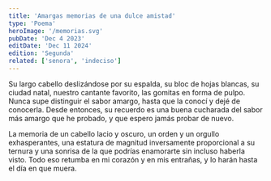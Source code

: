 ```yaml
---
title: 'Amargas memorias de una dulce amistad'
type: 'Poema'
heroImage: '/memorias.svg'
pubDate: 'Dec 4 2023'
editDate: 'Dec 11 2024'
edition: 'Segunda'
related: ['senora', 'indeciso']
---
```


Su largo cabello deslizándose por su espalda, su bloc de hojas blancas, su ciudad natal, nuestro cantante favorito, las gomitas en forma de pulpo. Nunca supe distinguir el sabor amargo, hasta que la conocí y dejé de conocerla. Desde entonces, su recuerdo es una buena cucharada del sabor más amargo que he probado, y que espero jamás probar de nuevo.

La memoria de un cabello lacio y oscuro, un orden y un orgullo exhasperantes, una estatura de magnitud inversamente proporcional a su ternura y una sonrisa de la que podrías enamorarte sin incluso haberla visto. Todo eso retumba en mi corazón y en mis entrañas, y lo harán hasta el día en que muera.

